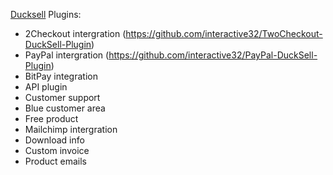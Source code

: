 
[Ducksell](https://github.com/interactive32/ducksell) Plugins:

- 2Checkout intergration (https://github.com/interactive32/TwoCheckout-DuckSell-Plugin)
- PayPal intergration (https://github.com/interactive32/PayPal-DuckSell-Plugin)
- BitPay integration
- API plugin
- Customer support
- Blue customer area
- Free product
- Mailchimp intergration
- Download info
- Custom invoice
- Product emails
